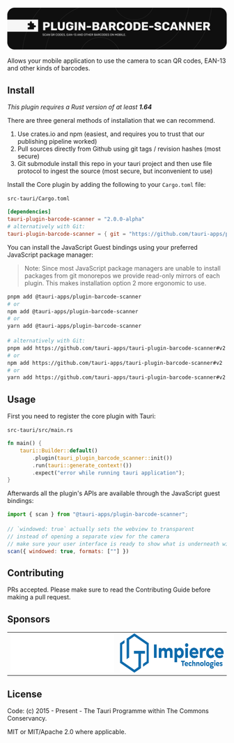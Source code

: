 ![Barcode Scanner](banner.png)

Allows your mobile application to use the camera to scan QR codes, EAN-13 and other kinds of barcodes.

## Install

_This plugin requires a Rust version of at least **1.64**_

There are three general methods of installation that we can recommend.

1. Use crates.io and npm (easiest, and requires you to trust that our publishing pipeline worked)
2. Pull sources directly from Github using git tags / revision hashes (most secure)
3. Git submodule install this repo in your tauri project and then use file protocol to ingest the source (most secure, but inconvenient to use)

Install the Core plugin by adding the following to your `Cargo.toml` file:

`src-tauri/Cargo.toml`

```toml
[dependencies]
tauri-plugin-barcode-scanner = "2.0.0-alpha"
# alternatively with Git:
tauri-plugin-barcode-scanner = { git = "https://github.com/tauri-apps/plugins-workspace", branch = "v2" }
```

You can install the JavaScript Guest bindings using your preferred JavaScript package manager:

> Note: Since most JavaScript package managers are unable to install packages from git monorepos we provide read-only mirrors of each plugin. This makes installation option 2 more ergonomic to use.

```sh
pnpm add @tauri-apps/plugin-barcode-scanner
# or
npm add @tauri-apps/plugin-barcode-scanner
# or
yarn add @tauri-apps/plugin-barcode-scanner

# alternatively with Git:
pnpm add https://github.com/tauri-apps/tauri-plugin-barcode-scanner#v2
# or
npm add https://github.com/tauri-apps/tauri-plugin-barcode-scanner#v2
# or
yarn add https://github.com/tauri-apps/tauri-plugin-barcode-scanner#v2
```

## Usage

First you need to register the core plugin with Tauri:

`src-tauri/src/main.rs`

```rust
fn main() {
    tauri::Builder::default()
        .plugin(tauri_plugin_barcode_scanner::init())
        .run(tauri::generate_context!())
        .expect("error while running tauri application");
}
```

Afterwards all the plugin's APIs are available through the JavaScript guest bindings:

```javascript
import { scan } from "@tauri-apps/plugin-barcode-scanner";

// `windowed: true` actually sets the webview to transparent
// instead of opening a separate view for the camera
// make sure your user interface is ready to show what is underneath with a transparent element
scan({ windowed: true, formats: [""] })
```

## Contributing

PRs accepted. Please make sure to read the Contributing Guide before making a pull request.

## Sponsors

<table>
  <tbody>
    <tr>
      <td align="center" valign="middle">
        <a href="https://crabnebula.dev/" target="_blank">
          <img src="sponsors/crabnebula.svg" alt="CrabNebula" width="283" height="90">
        </a>
      </td>
      <td align="center" valign="middle">
        <a href="https://impierce.com/" target="_blank">
            <img src="sponsors/impierce.png" alt="Impierce" width="283" height="90">
        </a>
      </td>
    </tr>
  </tbody>
</table>

## License

Code: (c) 2015 - Present - The Tauri Programme within The Commons Conservancy.

MIT or MIT/Apache 2.0 where applicable.
